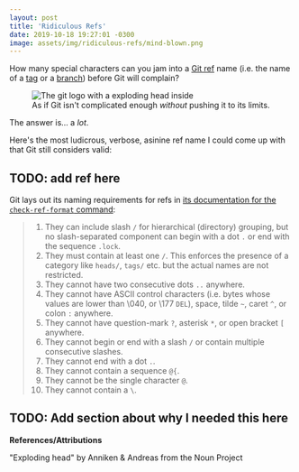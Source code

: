 ```yaml
---
layout: post
title: 'Ridiculous Refs'
date: 2019-10-18 19:27:01 -0300
image: assets/img/ridiculous-refs/mind-blown.png
---
```


How many special characters can you jam into a [Git ref](https://git-scm.com/book/en/v2/Git-Internals-Git-References) name (i.e. the name of a [tag](https://git-scm.com/book/en/v2/Git-Basics-Tagging) or a [branch](https://git-scm.com/book/en/v2/Git-Branching-Basic-Branching-and-Merging)) before Git will complain?

<figure>
    <img src="{{ 'assets/img/ridiculous-refs/mind-blown.png' | relative_url }}" alt="The git logo with a exploding head inside" />
    <figcaption>As if Git isn't complicated enough <em>without</em> pushing it to its limits.</figcaption>
</figure>

The answer is... a _lot_.

Here's the most ludicrous, verbose, asinine ref name I could come up with that Git still considers valid:

## TODO: add ref here

Git lays out its naming requirements for refs in [its documentation for the `check-ref-format` command](https://git-scm.com/docs/git-check-ref-format):

> 1. They can include slash `/` for hierarchical (directory) grouping, but no slash-separated component can begin with a dot `.` or end with the sequence `.lock`.
> 1. They must contain at least one `/`. This enforces the presence of a category like `heads/`, `tags/` etc. but the actual names are not restricted.
> 1. They cannot have two consecutive dots `..` anywhere.
> 1. They cannot have ASCII control characters (i.e. bytes whose values are lower than \040, or \177 `DEL`), space, tilde `~`, caret `^`, or colon `:` anywhere.
> 1. They cannot have question-mark `?`, asterisk `*`, or open bracket `[` anywhere.
> 1. They cannot begin or end with a slash `/` or contain multiple consecutive slashes.
> 1. They cannot end with a dot `.`.
> 1. They cannot contain a sequence `@{`.
> 1. They cannot be the single character `@`.
> 1. They cannot contain a `\`.

## TODO: Add section about why I needed this here

**References/Attributions**

"Exploding head" by Anniken & Andreas from the Noun Project

